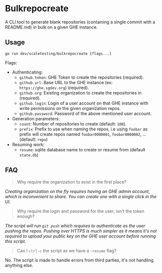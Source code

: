 # Bulkrepocreate 

A CLI tool to generate blank repositories (containing a single commit with a README.md) in bulk on a given GHE instance.

## Usage

`go run dev/scaletesting/bulkrepocreate [flags...]`

Flags: 

- Authenticating: 
  - `github.token`: GHE Token to create the repositories (required).
  - `github.url`: Base URL to the GHE instance (ex: `https://ghe.sgdev.org`) (required).
  - `github.org`: Existing organization to create the repositories in (required).
  - `github.login`: Login of a user account on that GHE instance with write permissions on the given organization repos.
  - `github.password`: Password of the above mentioned user account.
- Generation parameters:
  - `count`: Number of repositories to create (default: `100`).
  - `prefix`: Prefix to use when naming the repos, i.e using `foobar` as prefix will create repos named `foobar0000001`, `foobar0000002`, ... (default: `repo`)
- Resuming work: 
  - `resume`: sqlite database name to create or resume from (default `state.db`)

## FAQ

> Why require the organization to exist in the first place?

_Creating organization on the fly requires having an GHE admin account, which is inconvenient to share. You can create one with a single click in the UI._

> Why require the login and password for the user, isn't the token enough?

_The script will run `git push` which requires to authenticate as the user pushing the repos. Pushing over HTTPS is much simpler as it means it's not required to upload your public key on the GHE user account before running this script._

> Can I `ctrl-c` the script as we have a `-resume` flag? 

No. The script is made to handle errors from third parties, it's not handling anything else.
